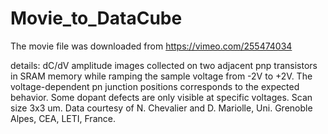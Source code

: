 # Movie_to_DataCube
The movie file was downloaded from https://vimeo.com/255474034

details:
dC/dV amplitude images collected on two adjacent pnp transistors in SRAM memory while ramping the sample voltage from -2V to +2V. 
The voltage-dependent pn junction positions corresponds to the expected behavior. 
Some dopant defects are only visible at specific voltages. Scan size 3x3 um. Data courtesy of N. 
Chevalier and D. Mariolle, Uni. Grenoble Alpes, CEA, LETI, France.
